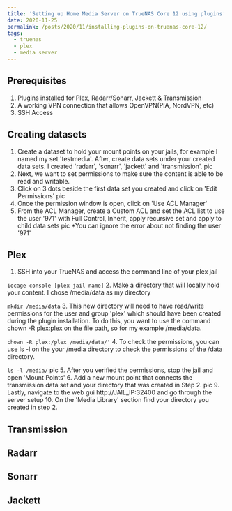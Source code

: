 ```yaml
---
title: 'Setting up Home Media Server on TrueNAS Core 12 using plugins'
date: 2020-11-25
permalink: /posts/2020/11/installing-plugins-on-truenas-core-12/
tags:
  - truenas
  - plex
  - media server
---
```



Prerequisites
-----
1. Plugins installed for Plex, Radarr/Sonarr, Jackett & Transmission
2. A working VPN connection that allows OpenVPN(PIA, NordVPN, etc)
3. SSH Access


Creating datasets 
-----
1. Create a dataset to hold your mount points on your jails, for example I named my set 'testmedia'. After, create data sets under your created data sets. I created 'radarr', 'sonarr', 'jackett' and 'transmission'. 
pic
2. Next, we want to set permissions to make sure the content is able to be read and writable. 
3. Click on 3 dots beside the first data set you created and click on 'Edit Permissions' 
pic
4. Once the permission window is open, click on 'Use ACL Manager' 
5. From the ACL Manager, create a Custom ACL and set the ACL list to use the user '971' with Full Control, Inherit, apply recursive set and apply to child data sets
pic
        *You can ignore the error about not finding the user '971' 

Plex 
-----
1. SSH into your TrueNAS and access the command line of your plex jail

`iocage console [plex jail name]`
2. Make a directory that will locally hold your content. I chose /media/data as my directory

`mkdir /media/data`
3. This new directory will need to have read/write permissions for the user and group 'plex' which should have been created during the plugin installation. 
To do this, you want to use the command chown -R plex:plex on the file path, so for my example /media/data. 

` chown -R plex:/plex /media/data/' `
4. To check the permissions, you can use ls -l on the your /media directory to check the permissions of the /data directory. 

`ls -l /media/`
pic
5. After you verified the permissions, stop the jail and open 'Mount Points' 
6. Add a new mount point that connects the transmission data set and your directory that was created in Step 2. 
pic
9. Lastly, navigate to the web gui http://JAIL_IP:32400 and go through the server setup
10. On the 'Media Library' section find your directory you created in step 2.

Transmission 
-----


Radarr
-----

Sonarr
-----


Jackett 
-----


